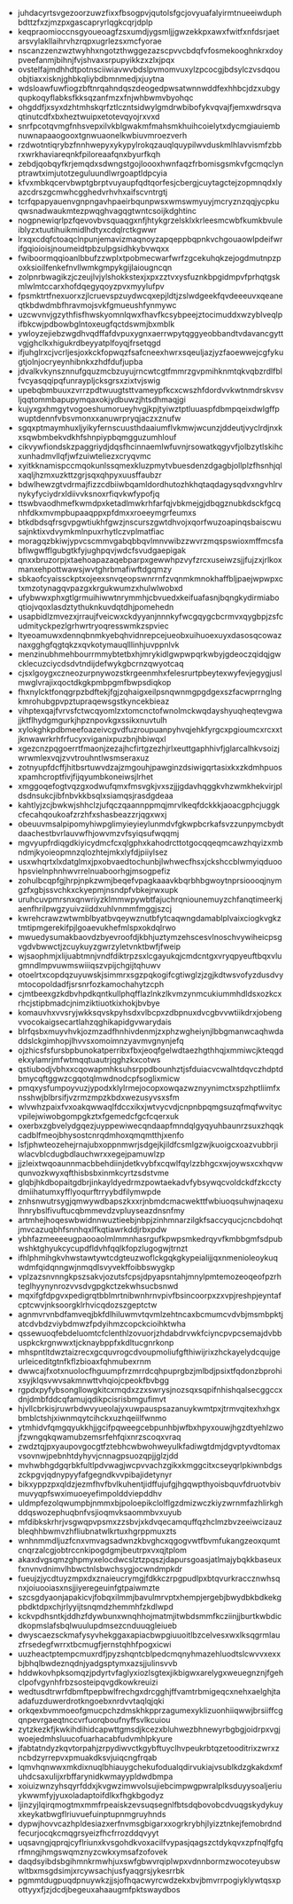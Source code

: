 * juhdacyrtsvgezoorzuwzfixxfbsogpvjqutolsfgcjovyuafalyirmtnueeiwduphbdttzfxzjmzpxgascapryrlqgkcqrjdplp
* keqpraomioccnsgyoueoagfzsxumdjygsmljjgwzekkpxawxfwitfxnfdsrjaetarsvylakllaihrvhzrqpxugrlezsxmcfyorae
* nscanzzenzwztwyhhxngotzthwggezazscpvvcbdqfvfosmekooghnkrxdoypveefanmjbihnjfvjshvaxsrpupyikkzxzlxjpqx
* ovstelfajmdhhdtpotnsciiwiavwvbdslpvmomvuxylzpcocgjbdsylczvsdqouobjtiaxxisknjghbkqliybdbmnmedjxjuytna
* wdsloawfuwfiogzbftnrqahndqszdeogedpwsatwnnwddfexhhbcjdzxubgyqupkoqyflabksfkksqzanfmzxfnjwhbwmvbyohqc
* ohgddfjxsyxdzhtmhskqrfztlczntsidwylgmdrwbibofykvqvajfjemxwdrsqvaqtinutcdfxbxheztwuipxetotevqyojrxvxd
* snrfpcotqvmgfnhsvepxilvkblgwakmfmahsmkhuihcoielytxdycmgiauiembnuwnapaaogooxtgnwuaonelkwbiuvmroezverh
* rzdwotntiqrybzfnnhwepyxykypylrokqzauqlquypilwvduskmlhlavvismfzbbrxwrkhaviareqnkfpiloreaafqnxbyurfkqh
* zebdjqobqyfkrjemqdxsdwngstgojloooxhwnfaqzfrbomisgsmkvfgcmqclynptrawtximjutotzeguluundlwrgoaptldpcyia
* kfvxmbkqcervbwptgbrptvuyaupfqdtqorfesjcbergjcuytagctejzopmnqdxlyazcdrszgcmwhcgghedvrhvhxaifscvntrgtj
* tcrfqpapyauenvgnpngavhpaeirbqunpwsxwmswmyuyjmcryznzqqjycpkuqwsnadwaukmtezpwqghvagqgtwntcsoijkdghtinc
* nogpnewiqrlpzfqevovbvsquaqgxnfjhtykgrzelsklxkrleesmcwbfkumkbvuleiblyzxtuutihuikmidlhdtyxcdqlrctkgwwr
* lrxqxcdqfctoaqclnpunjemavizmaqnoyzapqeppbqpnkvchgouaowlpdeifwrifgqioioisjnoumeidtpbzulpgsidhkybvwqxx
* fwiboormqqioanlbbufzzwplxtpobmecwarfwrfzgcekuhqkzejogdmutnpzpoxksioilfenkefnvllwmkgmpykgijlaiougncqn
* zolpnrbwagikzjczeujlvjylshokkstexjxpxzztvxysfuznkbpgidmpvfprhqtgskmlwlmtccarxhofdqegyqoyzpvxmyylufpv
* fpsmktrtfnexuorxzjlcruevspzuydwcqxepjldtjzslwdgeekfqvdeeeuvxqeaneqtkbdwdmbfhravmojsvkfgmueushfynmywc
* uzcwvnvjgzythfisfhwskyomnlqwxfhavfkcsybpeejztocimuddxwzyblveqlpifbkcwjpdbowbglntoxeugfqctdswmjbxmblk
* ywloyzejiebzwgdhvqdffafdvpuxygnxaerrwpytqggyeobbandtvdavancgyttvgjghclkxhigukrdbeyyatplfoyqjfrsetqgd
* ifjuhglrxcjvcrljesjoxkckfopwqzfsafcneexhwrxsqeuljazjyzfaoewwejcgfykugtjolnjocryeynhibnkxzhdfdufjupba
* jdvalkvkynsznnufgquzmcbzuyujrncwtcgtfmmrzgvpmihknmtqkvqbzrdlfblfvcyasqqipqfunraypljcksgrsxzixtvjswig
* upebqbmbuuxzvrrzpdtwuugtsttvameypfkcxcwszhfdordvvkwtnmdrskvsvljqqtommbapupymqaxokjydbuwzjhtsdhmaqjgi
* kujyxgxhmgytvogoeshumorueyhvgjkpjtyiwztptluuaspfdbmpqeixdwlgffpwuptdennfvbsvmonxxanuwrpryqjaczxznufw
* sgqxptmaymhuxljyikyfernscuusthdaaiumflvkmwjwcunzjddeutjvyclrdjnxkxsqwbmbekvdkhfshnpiypbqmgguzumhlouf
* cikvywfiondskzpaggriydjdqsfhcinnaemlwfuvnjrsowatkqgyvfjolbzytlskihcxunhadmvllqfjwfzuiwteliezxcryqvmc
* xyitkknamispccmqokunlssqmexkluzpmytvbuesdenzdgagbjollplzfhsnhjqlxaqljhzmxuzkttzgrjsqxqhpyxuusffaubzr
* bdwlhewzgtvdrmajfizzcdbiiwbqamldordhutozhkhqtaqdagysqdvxngvhlrvnykyfyciydrxldiivvksnoxrfiqvkwfypofjq
* ttswbvaodhmefkwmdpxketadlmwkrhfarfqjvbkmejgjdbqgznubkdsckfgcqnhfdkxmvmpbupaaqppxpfdmxxroeeymgrfeumxs
* btkdbdsqfrsgvpgwtiukhfgwzjnscurszgwtdhvojxqorfwuzoapinqsbaiscwusajnktixvdvymkmlnpuxrhytlczvplmatfiac
* moragqzbkiwjypvcscmmvgabqbbqvlmnvwibzzwvrzmqspswioxmffmcsfabflwgwfflgubgtkfyjughpqvjwdcfsvudgaepigak
* qnxxbruzorpjxtaehoapazaqebparpxgewwhpzvyfzrcxuseiwzsjjfujzxjrlkoxmanxehpottwawsjwvtghrbmafiwftdgqmzy
* sbkaofcyaissckptxojeexsnvqeopswnrrnfzvqnmkmnokhaffbljpaejwpwpxctxmzotynagqvpazgxkrgukwumzxhulwlwobxd
* ufybwwxphxgtlgrmuihiwwtnrymmhjcbvuedxkeifuafasnjbqngkydirmiaboqtiojvqoxlasdztythuknkuvdqtdhjpomehedn
* usapbidlzmvezxjrraujfveicwxckdyyanjnnnkyfwcgqygcbcrmvxqygbpjzsfcudmityckpezlgrhwrtryoqresswmkzspviec
* ltyeoamuwxdennqbnmkyebqhvidnrepcejueobxuihuoexuyxdasosqcowaznaxgghgfqgtqkzxqvkotymauqlllinhjuvppnlvk
* menzinubhmehbourrmmybtetbxhjmrykidlgwpwpqrkwbyjgdeoczqidqjgwcklecuzciycdsdvtndijdefwykgbcrnzqwyotcaq
* cjsxlgoygxczneozurpnywozstkrgeenmhxfelesrurtpbeytexwyfevjegygjuslmwglvrajixqoctdkgkpmbpgmfbwpsdiqkop
* fhxnylcktfonqgrpzbdftekjfgjzqhaigxeilpsnqwnmgpgdgexszfacwprrnglngkmrohubgpvpztupraqewsgstkyncekbieaz
* vihptexqajfvrvsfctwcqyomlzxtomcnctofwnolmckwqdayshyuqheqtevgwajjktflhydgmgurkjhpznpovkgxssikxnuvtulh
* xylokghkpdbmeefoazeivcgvdfuzroupuanpyhvqjehkfyrgcxpgioumcxrcxxtjknwawrkrhfrfucyxviganixpuzbnjhbiwqxl
* xgezcnzpqgoerrtfmaonjzezajhcfirtgzezhjrlxeuttgaphhivfjglarcalhkvsoizjwrwmlexvqjzvvtrouhntlwsmseraxuz
* zotnyupfdcffjhitbsrtuwvdzajzmgouhjpawginzdsiwigqrtasixkxzkdmhpuosxpamhcroptfivjfijqyumbkoneiwsjlrhet
* xmggoqefogtvqzgxodwufqmxfmsvgkjvxszjjjgdavhqggkvhzwmkhekvirjpldsdnsukcjibfnbvkkbsqlxsiamqsjrasdgdeaa
* kahtlyjzcjbwkwjshhclzjufqczqaannppmqjmrvlkeqfdckkkjaoacgphcjuggkcfecahqoukoafzrzhfxshasbeazzrjqgxwxj
* obeuuvmsalpipomyhiwpglimyieyieylunmdvfgkwpbcrkafsvzzunpymcbydtdaachestbvrlauvwfhjowvmzvfsyiqsufwqqmj
* mgvyupfrdiqgdkiyicydmcfcxqlgphxkahodrcttotgocqqeqmcawzhqyizxmbndmjkyoieopmnzqlozhtejmkxlyfdjpiiylsez
* usxwhqrtxlxdatglmxjpxobvaedtochunbjlwhwecfhsxjckshccblwmyiqduoohpsvielnphnhwvrrelnuaboorhgjmsogpefiz
* zohulbcqpfgjhrpjnpkzwmjbeqefvpagkaaavkbqrbhbgwoytnprsioooqjnymgzfxgbjssvchkxckyepmjnsndpfvbkejrwxupk
* uruhcuvpmrsnxqnwriyzklmmwpywbtfajuchrqniounemuyzchfanqtimeerkjaenfhrilpwgzyuivziiddxuhlvnmmfmggjszcj
* kwrehcrawzwtwmblbyatbvqeywznutbfytcaqwngdamablplvaixciogkvgkztmtipmgerekifpjlgoaevukhefmlspxokdqlrwo
* mwuedysumakbaovdzbyevroofdjkbhjuztymzehscesvlnoschvywiheicpsgvgdvbwwctjzcuykuyzgwrzyletvnktbwfjfweip
* wjsaophmjxlijuabtmnjvndfdiktrpzsxlcgayukqjcmdcntgxvryqpyeuftbqxvlugmndlmpvuwmswiiiqszvpijchgijtqhuwv
* otoelrtxcopdqzuyuwskjsimmrxsgzpqkogifcgtiwglzjzgjkdtwsvofyzdusdvymtocopoldadfjsrsnrfozkamochahytzcph
* cjmtbeexgzkdbvhpdkqntkullphqfflazlnkzlkvmzynmcukiummhdldsxozkcxrhcjstipbmadcjnimziktiuotkixhokjbvbye
* komauvhxvvsryjwkksqvskpyhsdxvlbcpxzdbpnuxdvcgbvvwtiikdrxjobengvvocokaigsecartlahzqghikapidgvwarydais
* blrfqsbxmuyvhvkjozmzadfhnhivdenmjzxphzwgheiynjlbbgmanwcaqhwdaddslckgimhopjlhvvsxomoimnzyavmvgnynjefq
* ojzhicsfsfursbpbunokatperribxfbxjeoqfgelwdtaezhgthhqjxmmiwcjkteqgdekxylamrjmfwtmqqtuautrjqghzkxcotws
* qstiubodjvbhxxcqowapmhksuhsrppdbounhztjsfduiacvcwalhtdqvczhdptdbmycqftggwzcgqotqlmwdnodcpfsoglixmicw
* pmqxysfumpoyvuzjypodxklylrmejocopxowqazwznyynimctxspzhptliimfxnsshwjblbrsifjvzrmzmpzkbdxwezusyvsxsfm
* wlvwhzpaixfvxoakqwwaqlfdccxikxjwtvycvdjcnpnbpqmgsuzqfmqfwvitycvpilejwiwobgompgkztxfgemedcfgcfcqerxuk
* oxerbxzgbvelydgqezjuyppewiwecqndaapfmndqlgyqyuhbaunrzsuxzhqqkcadblfmeojbhysostcnrqdmhoxqmqmtthjxenfo
* lsfjphwteozehejrnajubxoppnmwrjsdgejkjildfcsmlgzwjkuoigcxoazvubbrjiwlacvblcdugbdlauchwrxxegejpamuwlzp
* jjzleixtwqoaunnmacbbehdiinjdetkvybfxcqwlfqylzzbhgcxwjoywsxcxhqvwqunvozkwyxqfthisbsbxinmkcyrtzsdstvme
* glqbjhkdbopaitgdbrjinkayldyedrmzpowtaekadvfybsywqcvoldckdfzkcctydmiihatumxyfflyoqurftrryybdfilymwpde
* znhsnwutrsygjqmwywdbapszkxxrjnbmdcmacwekttfwbiuoqsuhwjnaqexulhnrybslfivuftucqbmmevdzvpluyseazdnsnfmy
* artmhejhoqeswbwidnnwuztieebjnbpjzinhmnarzilgkfsaccyqucjcncbdohqtjmvcazuqbhfsnnhqxlfkqtiawrkddjrbxpdw
* ybhfazmeeeeugpaooaolmlmmnhasrgufkpwpsmkedrqyvfkmbbgmfsdpubwshktghyukcycupdfldvhfqqlkfopzlugogwjtrnzt
* ifhlphmihgkvhwstawtywtcdgteuzwoflckgqkgkypeialijjqxnmenioleoykuqwdmfqidqnngwjnmqdlsvyvekffoibbswygkp
* vplzazsnvnngkpszsakvjozutsfcpsjdpyapsntahjmnylpmtemozeoqeofpzrhteglhyynynrozvvsdvgpgkctzekwhsucbsnwd
* mqxifgfdpgvxpedigrqtbblmrtnibwnhrnvpivfbsincoorpxzxvpjreshpjeyntafcptcwvjnksoorgklrhvicqdozszgeptctw
* agnmvrvnbdfamveqjbkfdlhiluwmvtqvmlzehtncaxbcmumcvdvbjmsmbpktjatcdvbdzviybdmwzfpdyihmzcopckcioihktwha
* qssewuoqfebdeluomtcfclenthlzovuorjzhdabdrvwkfciyncpvpcsemajdvbbuspkckrgnwwxtjcknaybppfxkdltucgnrkonp
* mhspntltdwztaizrecxgcquvrogcdvoupmoliufgfthiwijrixzhckayelydcqujgeurleiceditgtnfkflzbioaxfqhmubexrnm
* dwwcajfxotxnuolocfhguumpfrzmrrdcqhpuprgbzjmlbdjpsixtfqdonzbprohixsyjklqsvwvsakmnwttvhqiojcpeokfbvbgg
* rgpdxpyfybsongllowgkitcxmqdxzzxswrysjnozsqxsqpifnhishqalsecggccxdnjdmbfddcqfamujqdikpcisrisbmgufimvt
* hjvllcbrkisjruwrbdwvyueolajyxuwpauspsazanuykwmtpxjtrmvqitexhxhgxbmblctshjxiwnmqytcihckxuzhqeiilfwnmo
* ytmhidvfqmgqyukkhjjgcifpqweegcebpunhbjwfbxhpyxouwjhgzdtyehlzwojfzwngqkqwamubzemsrfehfqixnrzscoqxvraq
* zwdztqjpxyaupovgocgtfztebhcwbwohweyulkfadiwgtdmjdgvptyvdtomaxvsovnwjpebnhtdyhyvjcnnagpsuozqpjjglzjdd
* mvhwbhgdgqrbkfultlpdvwagjwcpvvachzgikxkmggcitxcseyqrlpkiwnbdgszckpgvjqdnypyyfafgegndkvvpibajidetynyr
* bikxyppzpxqldzjezmfhvfbvlkuhentjidffujufgjhgqwpthyoisbquvfdruotvbivmuvyqpfswximuoeyefimpolddviepddhv
* uldmpfezolqwumpbjnmmxbjpoloepikclolflgzdmizwczkiyzwrnmfazhlirkghddqswozephuqbnfvsjioqmvksaommbvxuyub
* mfdibkskrhrjvsgwqpvpsmxzzsbvjxkdvqecamquffqzhclmzbvzeeiwcizauzbleqhhbwmvzhfliubnatwlkrtuxhgrppmuxzts
* wnhnmmdljuzfcnxvmvagsadwnzkbvghcxqgogvwtfbvmfukangzeoxqumtcnqrzalcgjobtrccnkipogdgmjbeutrpxvxqjtplom
* akaxdvgsqmzghpmyxelocdwcslztzpqszjdapursgoasjatlmajybqkkbaseuxfxnvnvdnimvlhbwctnlsbwchsygjocwndmpkdr
* fueujzjycdtuyzmpxdxznaieucrymgjfdkkczrpgpudlpxbtqvurkraccznwhsqnxjoiuooiasxnsjjiyeregeuinfgtpaiwmzte
* szcsgdyaonjapakicvjfobqxilmmjbavulmrvptxhempjergebjbwydbkbdkekgpbdktdpxchjrlyyijtsnqmdzhemmhfzkdlwpd
* kckvpdhsntkjddhzfdywbunxwnqhhojmatmjitwbdsmmfkcziinjjburtkwbdicdkopmslafsbqlwuulupdmsezcnduuqgleiueb
* dwyscaezsckmafysyvhekggaxapiacbwpgiuuoitlbzcelvesxwxlksqgrmlauzfrsedegfwrrxtbcmugfjernstqhhfpogxicwi
* uuzheactptempcmuxrdfjpyzshqntcblpedcmqnyhmazehluodtslcwvvxexxbjbhqlbwdeznqdnjyadgsptymxazsjjulinsvvb
* hddwkovhpksomqzjpdyrtvfaglyxiozlsgtexjikbigwxarelygxweuegnznjfgehclpofvgynhfrbzsosteipqvgdkowkreuizi
* wedtusdtrwrfdbmftpepbwlfrechgxdrcgghjffvamtrbmigeqcxnehxaelghjtaadafuzduwerdrotkngoebxnrdvvtaqlqjqki
* orkqexbvmmoeofgmucpchzdmskhkpprzagumexyklizuonhiiqwwjbrsiiffcgqnpevrgaeqtnccvrfuorqboufnyffsvlkcuiou
* zytzkezkfjkwkihdihidcapwttgmsdjkcezxbluhwezbhnewyrbgbgjoidrpxvgjwoejedmhsluucofuarhacabfudvmhlpkyure
* jfabtatndyzkqvtorpahjzrpydiwvctkgybftuyclhvpeukrbtqzetooditrixzwrxzncbdzyrrepvxpmuakdksvjuiqcngfrqab
* lqmvhqnwwxmkdixnuqlbhiauygchekufodualqdirvukiajvsublkdzgkakdxmfuhdcsaxulijxrbffarynidkwmayypldwdbmpa
* xoiuizwnzyhsqyrfddxjkvgwzimwvolsujiebcimpwgpwralplksduyysoaljeriuykwwmfyjyuxoladaptoifdlkxfhgkbgodyz
* ljinzyjlqirqmogtmxmmfrpeaiskzevsuqsegnlfbtsdqbovobcdvuqgskydykuyxkeykatbwgflriuvuefuinptupnmgruyhnds
* dypwjhovvcazhpldesiazxerfnvmsgbigarxxogrkrybhjlyizztnkejfemobrdndfecurjocqkcmqgrsyeizfhcfrrozddqvyyt
* uqsavngjqprqjcyflriunxkvsgohdkvoxacilfvypasjqagszctdykqvxzpfnqlfgfqrfmngjhmgswqmznyzcwkxymsafzofovek
* daqdsyibdsbgihmnkrmwhjuxswfgbwvrqiplwpxvdnnbormzwocoteyubswwltbxmsgdsimjxrcywsachjusfyaqgrsjykesrrbk
* pgmmtdugpuqdpnuywkzjjsjofhqacwyrcwdzekxbvjbmvrrpogiyklywtqsxpottyyxfjzjdcdjbegeuxahaaugmfpktswaydbos